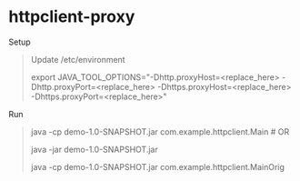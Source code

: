 # httpclient-proxy

Setup
> Update /etc/environment
>
> export JAVA_TOOL_OPTIONS="-Dhttp.proxyHost=<replace_here> -Dhttp.proxyPort=<replace_here> -Dhttps.proxyHost=<replace_here> -Dhttps.proxyPort=<replace_here>"

Run
> java -cp demo-1.0-SNAPSHOT.jar com.example.httpclient.Main # OR
>
> java -jar demo-1.0-SNAPSHOT.jar 
>
> java -cp demo-1.0-SNAPSHOT.jar com.example.httpclient.MainOrig